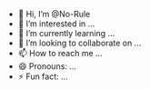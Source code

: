 - 👋 Hi, I’m @No-Rule
- 👀 I’m interested in ...
- 🌱 I’m currently learning ...
- 💞️ I’m looking to collaborate on ...
- 📫 How to reach me ...
- 😄 Pronouns: ...
- ⚡ Fun fact: ...

<!---
No-Rule/No-Rule is a ✨ special ✨ repository because its `README.md` (this file) appears on your GitHub profile.
You can click the Preview link to take a look at your changes.
--->
